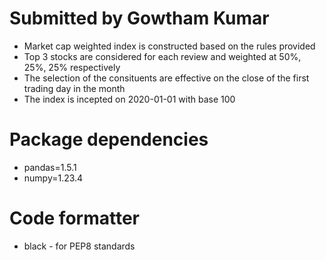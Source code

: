 # Submitted by Gowtham Kumar

* Market cap weighted index is constructed based on the rules provided
* Top 3 stocks are considered for each review and weighted at 50%, 25%, 25% respectively
* The selection of the consituents are effective on the close of the first trading day in the month 
* The index is incepted on 2020-01-01 with base 100

# Package dependencies

* pandas=1.5.1
* numpy=1.23.4

# Code formatter

* black - for PEP8 standards
